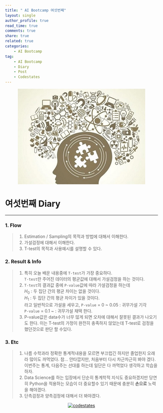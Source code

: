 ```yaml
---
title: " AI Bootcamp 여섯번째"
layout: single
author_profile: true
read_time: true
comments: true
share: true
related: true
categories:
    - AI Bootcamp
tag:
    - AI Bootcamp
    - Diary
    - Post
    - Codestates
---
```

<p align="center">
  <img src="/assets/img/post/AIbootcamp.jpg" alt="AI Bootcamp"/>
</p>  

# 여섯번째 Diary  
---  

### 1. Flow  

> 1. Estimation / Sampling의 목적과 방법에 대해서 이해한다.
> 2. 가설검정에 대해서 이해한다.
> 3. T-test의 목적과 사용예시를 설명할 수 있다.  

### 2. Result & Info  

> 1. 특히 오늘 배운 내용중에 `T-test`가 가장 중요하다.  
`T-test`란 주어진 데이터의 평균값에 대해서 가설검정을 하는 것이다.
> 2. `T-test`의 결과값 중에 `P-value`값에 따라 가설검정을 하는데  
$H_0$ : 두 집단 간의 평균 차이는 없을 것이다.  
$H_1$ : 두 집단 간의 평균 차이가 있을 것이다.  
라고 일반적으로 가설을 세우고, 
`P-value` = 0 ~ 0.05 : 귀무가설 기각  
`P-value` = 0.1 ~ : 귀무가설 채택 한다.  
> 3. P-value값은 data수가 너무 많게 되면 오차에 대해서 잘못된 결과가 나오기도 한다. 이는 T-test의 가정이 완전히 충족하지 않았는데 T-test로 검정을 했던것으로 판단 할 수있다.  

### 3. Etc  

> 1. 나름 수학과라 정확한 통계적내용을 모르면 부끄럽긴 하지만 졸업한지 오래라 많이도 까먹었다. 참... 안타깝지만, 처음부터 다시 차근차근히 봐야 겠다. 이번주는 통계, 다음주는 선대를 하는데 일단은 다 까먹었다 생각하고 학습을 하자.  
> 2. Data Science를 하는 입장에서 단순히 통계학적 지식도 중요하겠지만 당연히 Python을 적용하는 모습이 더 중요할수 있기 때문에 충분히 **손으로** 노력을 해야겠다.
> 3. 단측검정과 양측검정에 대해서 더 봐야겠다.  
  
<p align="center">
    <a href="https://codestates.com" target = "_blank">
        <img src="https://i.imgur.com/RDAD11M.png" 
        width="300" height="300"
        alt="codestates"/>
    </a>
</p> 